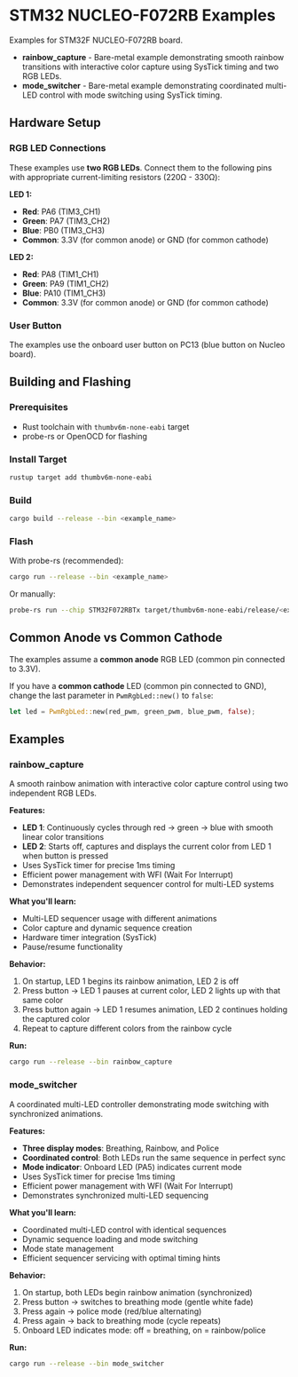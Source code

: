 # STM32 NUCLEO-F072RB Examples

Examples for STM32F NUCLEO-F072RB board.

- **rainbow_capture** - Bare-metal example demonstrating smooth rainbow transitions with interactive color capture using SysTick timing and two RGB LEDs.
- **mode_switcher** - Bare-metal example demonstrating coordinated multi-LED control with mode switching using SysTick timing.

## Hardware Setup

### RGB LED Connections

These examples use **two RGB LEDs**. Connect them to the following pins with appropriate current-limiting resistors (220Ω - 330Ω):

**LED 1:**
- **Red**: PA6 (TIM3_CH1)
- **Green**: PA7 (TIM3_CH2)
- **Blue**: PB0 (TIM3_CH3)
- **Common**: 3.3V (for common anode) or GND (for common cathode)

**LED 2:**
- **Red**: PA8 (TIM1_CH1)
- **Green**: PA9 (TIM1_CH2)
- **Blue**: PA10 (TIM1_CH3)
- **Common**: 3.3V (for common anode) or GND (for common cathode)

### User Button

The examples use the onboard user button on PC13 (blue button on Nucleo board).

## Building and Flashing

### Prerequisites

- Rust toolchain with `thumbv6m-none-eabi` target
- probe-rs or OpenOCD for flashing

### Install Target
```bash
rustup target add thumbv6m-none-eabi
```

### Build
```bash
cargo build --release --bin <example_name>
```

### Flash

With probe-rs (recommended):
```bash
cargo run --release --bin <example_name>
```

Or manually:
```bash
probe-rs run --chip STM32F072RBTx target/thumbv6m-none-eabi/release/<example_name>
```

## Common Anode vs Common Cathode

The examples assume a **common anode** RGB LED (common pin connected to 3.3V).

If you have a **common cathode** LED (common pin connected to GND), change the last parameter in `PwmRgbLed::new()` to `false`:
```rust
let led = PwmRgbLed::new(red_pwm, green_pwm, blue_pwm, false);
```

## Examples

### rainbow_capture

A smooth rainbow animation with interactive color capture control using two independent RGB LEDs.

**Features:**
- **LED 1**: Continuously cycles through red → green → blue with smooth linear color transitions
- **LED 2**: Starts off, captures and displays the current color from LED 1 when button is pressed
- Uses SysTick timer for precise 1ms timing
- Efficient power management with WFI (Wait For Interrupt)
- Demonstrates independent sequencer control for multi-LED systems

**What you'll learn:**
- Multi-LED sequencer usage with different animations
- Color capture and dynamic sequence creation
- Hardware timer integration (SysTick)
- Pause/resume functionality

**Behavior:**
1. On startup, LED 1 begins its rainbow animation, LED 2 is off
2. Press button → LED 1 pauses at current color, LED 2 lights up with that same color
3. Press button again → LED 1 resumes animation, LED 2 continues holding the captured color
4. Repeat to capture different colors from the rainbow cycle

**Run:**
```bash
cargo run --release --bin rainbow_capture
```

### mode_switcher

A coordinated multi-LED controller demonstrating mode switching with synchronized animations.

**Features:**
- **Three display modes**: Breathing, Rainbow, and Police
- **Coordinated control**: Both LEDs run the same sequence in perfect sync
- **Mode indicator**: Onboard LED (PA5) indicates current mode
- Uses SysTick timer for precise 1ms timing
- Efficient power management with WFI (Wait For Interrupt)
- Demonstrates synchronized multi-LED sequencing

**What you'll learn:**
- Coordinated multi-LED control with identical sequences
- Dynamic sequence loading and mode switching
- Mode state management
- Efficient sequencer servicing with optimal timing hints

**Behavior:**
1. On startup, both LEDs begin rainbow animation (synchronized)
2. Press button → switches to breathing mode (gentle white fade)
3. Press again → police mode (red/blue alternating)
4. Press again → back to breathing mode (cycle repeats)
5. Onboard LED indicates mode: off = breathing, on = rainbow/police

**Run:**
```bash
cargo run --release --bin mode_switcher
```
